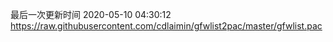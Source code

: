 最后一次更新时间 2020-05-10 04:30:12
https://raw.githubusercontent.com/cdlaimin/gfwlist2pac/master/gfwlist.pac

